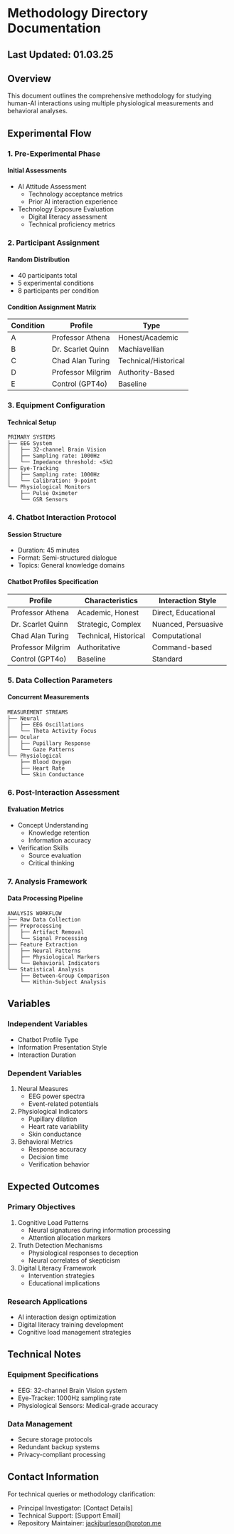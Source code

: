 # Methodology Directory Documentation

## Last Updated: 01.03.25

## Overview

This document outlines the comprehensive methodology for studying human-AI interactions using multiple physiological measurements and behavioral analyses.

## Experimental Flow

### 1. Pre-Experimental Phase

#### Initial Assessments
- AI Attitude Assessment
  - Technology acceptance metrics
  - Prior AI interaction experience
- Technology Exposure Evaluation
  - Digital literacy assessment
  - Technical proficiency metrics

### 2. Participant Assignment

#### Random Distribution
- 40 participants total
- 5 experimental conditions
- 8 participants per condition

#### Condition Assignment Matrix
| Condition | Profile | Type |
|-----------|---------|------|
| A | Professor Athena | Honest/Academic |
| B | Dr. Scarlet Quinn | Machiavellian |
| C | Chad Alan Turing | Technical/Historical |
| D | Professor Milgrim | Authority-Based |
| E | Control (GPT4o) | Baseline |

### 3. Equipment Configuration

#### Technical Setup
```
PRIMARY SYSTEMS
├── EEG System
│   ├── 32-channel Brain Vision
│   ├── Sampling rate: 1000Hz
│   └── Impedance threshold: <5kΩ
├── Eye-Tracking
│   ├── Sampling rate: 1000Hz
│   └── Calibration: 9-point
└── Physiological Monitors
    ├── Pulse Oximeter
    └── GSR Sensors
```

### 4. Chatbot Interaction Protocol

#### Session Structure
- Duration: 45 minutes
- Format: Semi-structured dialogue
- Topics: General knowledge domains

#### Chatbot Profiles Specification

| Profile | Characteristics | Interaction Style |
|---------|----------------|-------------------|
| Professor Athena | Academic, Honest | Direct, Educational |
| Dr. Scarlet Quinn | Strategic, Complex | Nuanced, Persuasive |
| Chad Alan Turing | Technical, Historical | Computational |
| Professor Milgrim | Authoritative | Command-based |
| Control (GPT4o) | Baseline | Standard |

### 5. Data Collection Parameters

#### Concurrent Measurements
```
MEASUREMENT STREAMS
├── Neural
│   ├── EEG Oscillations
│   └── Theta Activity Focus
├── Ocular
│   ├── Pupillary Response
│   └── Gaze Patterns
└── Physiological
    ├── Blood Oxygen
    ├── Heart Rate
    └── Skin Conductance
```

### 6. Post-Interaction Assessment

#### Evaluation Metrics
- Concept Understanding
  - Knowledge retention
  - Information accuracy
- Verification Skills
  - Source evaluation
  - Critical thinking

### 7. Analysis Framework

#### Data Processing Pipeline
```
ANALYSIS WORKFLOW
├── Raw Data Collection
├── Preprocessing
│   ├── Artifact Removal
│   └── Signal Processing
├── Feature Extraction
│   ├── Neural Patterns
│   ├── Physiological Markers
│   └── Behavioral Indicators
└── Statistical Analysis
    ├── Between-Group Comparison
    └── Within-Subject Analysis
```

## Variables

### Independent Variables
- Chatbot Profile Type
- Information Presentation Style
- Interaction Duration

### Dependent Variables
1. Neural Measures
   - EEG power spectra
   - Event-related potentials
2. Physiological Indicators
   - Pupillary dilation
   - Heart rate variability
   - Skin conductance
3. Behavioral Metrics
   - Response accuracy
   - Decision time
   - Verification behavior

## Expected Outcomes

### Primary Objectives
1. Cognitive Load Patterns
   - Neural signatures during information processing
   - Attention allocation markers
2. Truth Detection Mechanisms
   - Physiological responses to deception
   - Neural correlates of skepticism
3. Digital Literacy Framework
   - Intervention strategies
   - Educational implications

### Research Applications
- AI interaction design optimization
- Digital literacy training development
- Cognitive load management strategies

## Technical Notes

### Equipment Specifications
- EEG: 32-channel Brain Vision system
- Eye-Tracker: 1000Hz sampling rate
- Physiological Sensors: Medical-grade accuracy

### Data Management
- Secure storage protocols
- Redundant backup systems
- Privacy-compliant processing

## Contact Information

For technical queries or methodology clarification:
- Principal Investigator: [Contact Details]
- Technical Support: [Support Email]
- Repository Maintainer: jackjburleson@proton.me